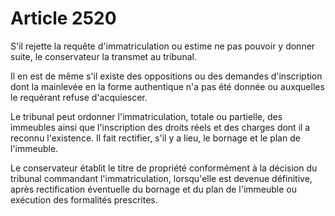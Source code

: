 # Article 2520

S'il rejette la requête d'immatriculation ou estime ne pas pouvoir y donner suite, le conservateur la transmet au tribunal.

Il en est de même s'il existe des oppositions ou des demandes d'inscription dont la mainlevée en la forme authentique n'a pas été donnée ou auxquelles le requérant refuse d'acquiescer.

Le tribunal peut ordonner l'immatriculation, totale ou partielle, des immeubles ainsi que l'inscription des droits réels et des charges dont il a reconnu l'existence. Il fait rectifier, s'il y a lieu, le bornage et le plan de l'immeuble.

Le conservateur établit le titre de propriété conformément à la décision du tribunal commandant l'immatriculation, lorsqu'elle est devenue définitive, après rectification éventuelle du bornage et du plan de l'immeuble ou exécution des formalités prescrites.
